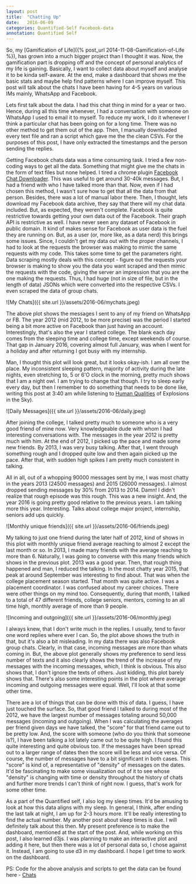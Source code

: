 ```yaml
---
layout: post
title:  "Chatting Up"
date:   2016-06-09
categories: Quantified-Self Facebook-data
annotation: Quantified Self
---
```


So, my [Gamification of Life]({% post_url 2014-11-08-Gamification-of-Life %}), has grown into a much bigger project than I thought it was. Now, the gamification part is dropping off and the concept of personal analytics of my life is gaining. Basically, I want to collect data about myself and analyse it to be kinda self-aware. At the end, make a dashboard that shows me the basic stats and maybe help find patterns where I can improve myself. This post will talk about the chats I have been having for 4-5 years on various IMs mainly, WhatsApp and Facebook.

Lets first talk about the data. I had this chat thing in mind for a year or two. Hence, during all this time whenever, I had a conversation with someone on WhatsApp I used to email it to myself. To reduce my work, I do it whenever I think a particular chat has been going on for a long time. There was no other method to get them out of the app. Then, I manually downloaded every text file and ran a script which gave me the the clean CSVs. For the purposes of this post, I have only extracted the timestamps and the person sending the replies.

Getting Facebook chats data was a time consuming task. I tried a few non-coding ways to get all the data. Something that might give me the chats in the form of text files but none helped. I tired a chrome plugin [Facebook Chat Downloader](https://chrome.google.com/webstore/detail/facebook-chat-downloader/kflkdhmijdgjnlbdkfgdmolcjnflmlhf?hl=en). This was useful to get around 30-40k messages. But, I had a friend with who I have talked more than that. Now, even if I had chosen this method, I wasn't sure how to get that all the data from that person. Besides, there was a lot of manual labor there. Then, I thought, lets download my Facebook data archive, they say that there will my chat data included. But, as expected, they weren't complete. Facebook is quite restrictive towards getting your own data out of the Facebook. Their graph API is restrictive as well. I have never seen any dataset of Facebook in public domain. It kind of makes sense for Facebook as user data is the fuel they are running on. But, as a user (or, more like, as a data nerd) this brings some issues. Since, I couldn't get my data out with the proper channels, I had to look at the requests the browser was making to mimic the same requests with my code. This takes some time to get the parameters right. Data scraping mostly deals with this concept - figure out the requests your browser is making to show you the data you want scraped and then mimic the requests with the code, giving the server an impression that you are the one making the requests. Thus, I had huge (not in size of file, but in the length of data) JSONs which were converted into the respective CSVs. I even scraped the data of group chats.

![My Chats]({{ site.url }}/assets/2016-06/mychats.jpeg)

The above plot shows the messages I sent to any of my friend on WhatsApp or FB. The year 2012 (mid 2012, to be more precise) was the period I started being a bit more active on Facebook than just having an account. Interestingly, that's also the year I started college. The blank each day comes from the sleeping time and college time, except weekends of course. That gap in January 2016, covering almost full January, was when I went for a holiday and after returning I got busy with my internship.

Man, I thought this plot will look great, but it looks okay-ish. I am all over the place. My inconsistent sleeping pattern, majority of activity during the late nights, even stretching to, 5 or 6'O clock in the morning, pretty much shows that I am a night owl. I am trying to change that though. I try to sleep early every day, but then I remember to do something that needs to be done like, writing this post at 3:40 am while listening to [Human Qualities](https://www.youtube.com/watch?v=SqChTn4PNuA) of Explosions in the Sky).

![Daily Messages]({{ site.url }}/assets/2016-06/daily.jpeg)

After joining the college, I talked pretty much to someone who is a very good friend of mine now. Very knowledgeable dude with whom I had interesting conversations with. The messages in the year 2012 is pretty much with him. At the end of 2012, I picked up the pace and made some new friends. By 2013, I was very busy talking. After that, I went through something rough and I dropped quite low and then again picked up the pace. After that, with sudden high spikes I am pretty much consistent in talking.

All in all, out of a whopping 90000 messages sent by me, I was most chatty in the years 2013 (24500 messages) and 2015 (26000 messages). I almost dropped sending messages by 30% from 2013 to 2014. Damn! I didn't realize that rough episode was this rough. This was a new insight. And, the year 2016 is going pretty good relative to the previous years. I am talking more this year. Interesting. Talks about college major project, internship, seniors add ups quickly.

![Monthly unique friends]({{ site.url }}/assets/2016-06/friends.jpeg)

My talking to just one friend during the later half of 2012, kind of shows in this plot with monthly unique friend average reaching to almost 2 except the last month or so. In 2013, I made many friends with the average reaching to more than 6. Naturally, I was going to converse with this many friends which shows in the previous plot. 2013 was a good year. Then, that rough thing happened and man, I reduced the talking. In the most chatty year 2015, that peak at around September was interesting to find about. That was when the college placement season started. That month was quite active. I was a placement coordinator. I was confused about my career choices. There were other things on my mind too. Consequently, during that month, I talked to a total of 47 different friends, college seniors, mentors, coming to an all time high, monthly average of more than 9 people.

![Incoming and outgoing]({{ site.url }}/assets/2016-06/monthly.jpeg)

I always knew, that I don't write much in the replies. I usually, tend to favor one word replies where ever I can. So, the plot above shows the truth in that, but it's also a bit misleading. In my data there was also Facebook group chats. Clearly, in that case, incoming messages are more than whats coming in. But, the above plot generally shows my preference to send less number of texts and it also clearly shows the trend of the increase of my messages with the incoming messages, which, I think is obvious. This also shows that, I don't ignore the texts of others. Just kidding, this plot barely shows that. There's also some interesting points in the plot where average incoming and outgoing messages were equal. Well, I'll look at that some other time.

There are a lot of things that can be done with this of data. I guess, I have just touched the surface. So, that good friend I talked to during most of the 2012, we have the largest number of messages totaling around 50,000 messages (incoming and outgoing). When I was calculating the averages per friend given days we have talked, the "score" for that friend came out to be pretty low. And, the score with someone (who do you think that someone is?), I have been talking a lot lately came out to be quite high. I found this quite interesting and quite obvious too. If the messages have been spread out to a larger range of dates then the score will be less and vice versa. Of course, the number of messages have to a bit significant in both cases. This "score" is kind of, a representative of "density" of messages on the dates. It'd be fascinating to make some visualization out of it to see whose "density" is changing with time or density throughout the history of chats and further more trends I can't think of right now. I guess, that's work for some other time.

As a part of the Quantified self, I also log my sleep times. It'd be amusing to look at how this data aligns with my sleep. In general, I think, after ending the last talk at night, I am up for 2-3 hours more. It'll be really interesting to find the actual number. My another post about sleep times is due. I will definitely talk about this then. My present preference is to make the dashboard, mentioned at the start of the post. And, while working on this post, I also learned d3js. I was planning to make an interactive plot and adding it here, but then there was a lot of personal data so, I chose against it. Instead, I am going to use d3 in my dashboard. I hope I get time to work on the dashboard.

PS: Code for the above analysis and scripts to get the data can be found here - [Chats](https://github.com/TrigonaMinima/Chats)
